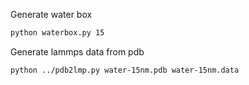 Generate water box
```bash
python waterbox.py 15
```

Generate lammps data from pdb
```bash
python ../pdb2lmp.py water-15nm.pdb water-15nm.data
```
